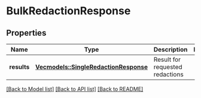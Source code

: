 # BulkRedactionResponse

## Properties

Name | Type | Description | Notes
------------ | ------------- | ------------- | -------------
**results** | [**Vec<models::SingleRedactionResponse>**](SingleRedactionResponse.md) | Result for requested redactions | 

[[Back to Model list]](../README.md#documentation-for-models) [[Back to API list]](../README.md#documentation-for-api-endpoints) [[Back to README]](../README.md)


